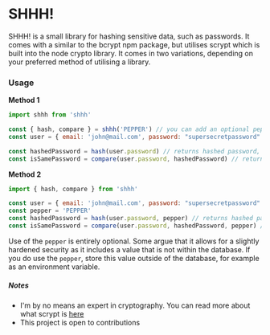 # SHHH!

SHHH! is a small library for hashing sensitive data, such as passwords. It comes with a similar to the bcrypt npm package, but utilises scrypt which is built into the node crypto library. It comes in two variations, depending on your preferred method of utilising a library.
### Usage

**Method 1**
```js
import shhh from 'shhh'

const { hash, compare } = shhh('PEPPER') // you can add an optional pepper here if you'd want a bit more security
const user = { email: 'john@mail.com', password: "supersecretpassword" }

const hashedPassword = hash(user.password) // returns hashed password, utilising the pepper if provided
const isSamePassword = compare(user.password, hashedPassword) // returns true
```

**Method 2**
```js
import { hash, compare } from 'shhh'

const user = { email: 'john@mail.com', password: "supersecretpassword" }
const pepper = 'PEPPER'
const hashedPassword = hash(user.password, pepper) // returns hashed password, utilising the pepper if provided
const isSamePassword = compare(user.password, hashedPassword, pepper) // returns true
```

Use of the `pepper` is entirely optional. Some argue that it allows for a slightly hardened security as it includes a value that is not within the database. If you do use the `pepper`, store this value outside of the database, for example as an environment variable.
##### Notes

- I'm by no means an expert in cryptography. You can read more about what scrypt is [here](https://qvault.io/2020/07/25/very-basic-intro-to-the-scrypt-hash/)
- This project is open to contributions